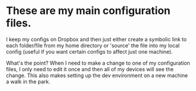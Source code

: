 # These are my main configuration files. 

I keep my configs on Dropbox and then just either create a symbolic link to each folder/file from my home directory or 'source' the file into my local config (useful if you want certain configs to affect just one machine).

What's the point? When I need to make a change to one of my configuration files, I only need to edit it once and then all of my devices will see the change. This also makes setting up the dev environment on a new machine a walk in the park. 
